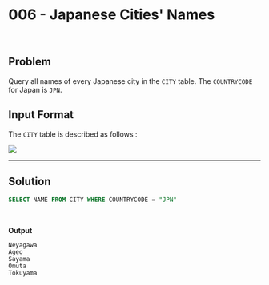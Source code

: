 # 006 - Japanese Cities' Names

<br>

## Problem

Query all names of every Japanese city in the `CITY` table. The `COUNTRYCODE` for Japan is `JPN`.


## Input Format

The `CITY` table is described as follows :

![](https://s3.amazonaws.com/hr-challenge-images/8137/1449729804-f21d187d0f-CITY.jpg)

---

## Solution

```SQL
SELECT NAME FROM CITY WHERE COUNTRYCODE = "JPN"
```

<br>

**Output**

```
Neyagawa
Ageo
Sayama
Omuta
Tokuyama
```
